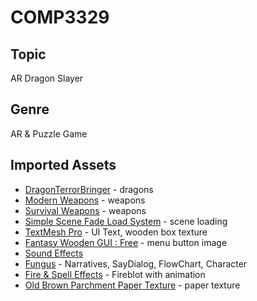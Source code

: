 # COMP3329

## Topic
AR Dragon Slayer

## Genre
AR & Puzzle Game

## Imported Assets
* [DragonTerrorBringer](https://assetstore.unity.com/packages/3d/characters/creatures/dragon-the-terror-bringer-pbr-77121) - dragons
* [Modern Weapons](http://devassets.com/assets/modern-weapons/) - weapons
* [Survival Weapons](http://devassets.com/assets/survival-weapons/) - weapons
* [Simple Scene Fade Load System](https://assetstore.unity.com/packages/tools/gui/simple-fade-scene-transition-system-81753) - scene loading
* [TextMesh Pro](https://assetstore.unity.com/packages/essentials/beta-projects/textmesh-pro-84126) - UI Text, wooden box texture
* [Fantasy Wooden GUI : Free](https://assetstore.unity.com/packages/2d/gui/fantasy-wooden-gui-free-103811) - menu button image
* [Sound Effects](https://freesound.org/)
* [Fungus](https://assetstore.unity.com/packages/templates/systems/fungus-34184) - Narratives, SayDialog, FlowChart, Character
* [Fire & Spell Effects](https://assetstore.unity.com/packages/vfx/particles/fire-explosions/fire-spell-effects-36825) - Fireblot with animation
* [Old Brown Parchment Paper Texture](http://www.myfreetextures.com/free-old-brown-vintage-parchment-paper-texture/) - paper texture